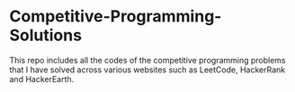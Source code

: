# Competitive-Programming-Solutions
This repo includes all the codes of the competitive programming problems that I have solved across various websites such as LeetCode, HackerRank and HackerEarth. 
